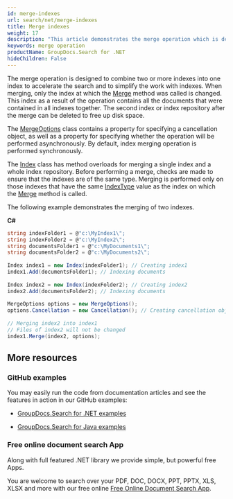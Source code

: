 ```yaml
---
id: merge-indexes
url: search/net/merge-indexes
title: Merge indexes
weight: 17
description: "This article demonstrates the merge operation which is designed to combine two or more indexes into one index to accelerate the search and to simplify the work with indexes."
keywords: merge operation
productName: GroupDocs.Search for .NET
hideChildren: False
---
```

The merge operation is designed to combine two or more indexes into one index to accelerate the search and to simplify the work with indexes. When merging, only the index at which the [Merge](https://reference.groupdocs.com/net/search/groupdocs.search/index/methods/merge/index) method was called is changed. This index as a result of the operation contains all the documents that were contained in all indexes together. The second index or index repository after the merge can be deleted to free up disk space.

The [MergeOptions](https://reference.groupdocs.com/net/search/groupdocs.search.options/mergeoptions) class contains a property for specifying a cancellation object, as well as a property for specifying whether the operation will be performed asynchronously. By default, index merging operation is performed synchronously.

The [Index](https://reference.groupdocs.com/net/search/groupdocs.search/index) class has method overloads for merging a single index and a whole index repository. Before performing a merge, checks are made to ensure that the indexes are of the same type. Merging is performed only on those indexes that have the same [IndexType](https://reference.groupdocs.com/net/search/groupdocs.search/indexsettings/properties/indextype) value as the index on which the [Merge](https://reference.groupdocs.com/net/search/groupdocs.search/index/methods/merge/index) method is called.

The following example demonstrates the merging of two indexes.

**C#**

```csharp
string indexFolder1 = @"c:\MyIndex1\";
string indexFolder2 = @"c:\MyIndex2\";
string documentsFolder1 = @"c:\MyDocuments1\";
string documentsFolder2 = @"c:\MyDocuments2\";
 
Index index1 = new Index(indexFolder1); // Creating index1
index1.Add(documentsFolder1); // Indexing documents
 
Index index2 = new Index(indexFolder2); // Creating index2
index2.Add(documentsFolder2); // Indexing documents
 
MergeOptions options = new MergeOptions();
options.Cancellation = new Cancellation(); // Creating cancellation object to be able to cancel the oparation
 
// Merging index2 into index1
// Files of index2 will not be changed
index1.Merge(index2, options);
```

## More resources

### GitHub examples

You may easily run the code from documentation articles and see the features in action in our GitHub examples:

* [GroupDocs.Search for .NET examples](https://github.com/groupdocs-search/GroupDocs.Search-for-.NET)

* [GroupDocs.Search for Java examples](https://github.com/groupdocs-search/GroupDocs.Search-for-Java)

### Free online document search App

Along with full featured .NET library we provide simple, but powerful free Apps.

You are welcome to search over your PDF, DOC, DOCX, PPT, PPTX, XLS, XLSX and more with our free online [Free Online Document Search App](https://products.groupdocs.app/search).

